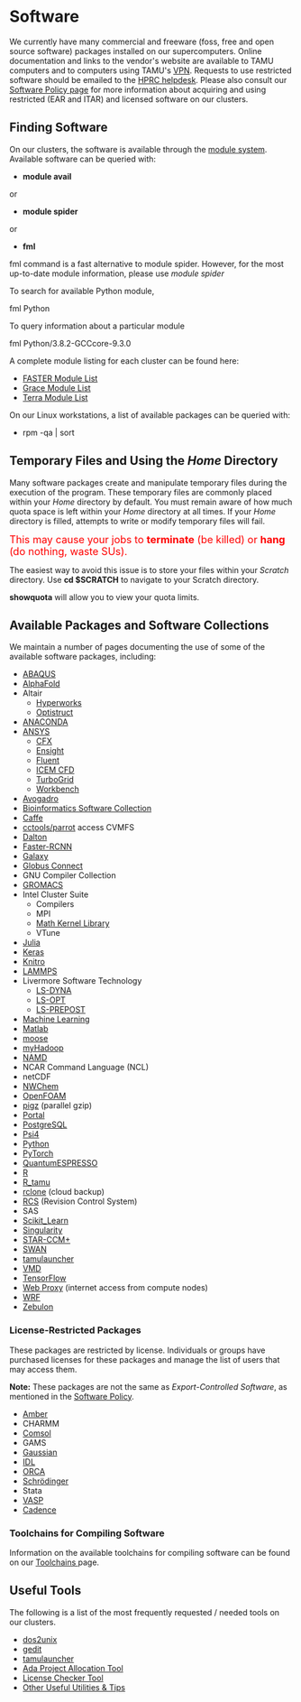 # Software

We currently have many commercial and freeware (foss, free and open
source software) packages installed on our supercomputers. Online
documentation and links to the vendor's website are available to TAMU
computers and to computers using TAMU's
[VPN](https://u.tamu.edu/KB0010938). Requests to use restricted software
should be emailed to the [HPRC
helpdesk](https://hprc.tamu.edu/user_services/consulting.html). Please
also consult our [Software Policy
page](https://hprc.tamu.edu/policies/software.html) for more information
about acquiring and using restricted (EAR and ITAR) and licensed
software on our clusters.

## Finding Software

On our clusters, the software is available through the [ module
system](/kb3/Software/useful-tools/SW@Modules/ "wikilink"). Available software can be queried with:

  - **module avail**

or

  - **module spider**

or

  - **fml**

fml command is a fast alternative to module spider. However, for the
most up-to-date module information, please use *module spider*

To search for available Python module,

fml Python

To query information about a particular module

fml Python/3.8.2-GCCcore-9.3.0

A complete module listing for each cluster can be found here:

  - [FASTER Module List](https://hprc.tamu.edu/software/faster/)
  - [Grace Module List](https://hprc.tamu.edu/software/grace/)
  - [Terra Module List](https://hprc.tamu.edu/software/terra/)

On our Linux workstations, a list of available packages can be queried
with:

  - rpm -qa | sort 

## Temporary Files and Using the *Home* Directory

Many software packages create and manipulate temporary files during the
execution of the program. These temporary files are commonly placed
within your *Home* directory by default. You must remain aware of how
much quota space is left within your *Home* directory at all times. If
your *Home* directory is filled, attempts to write or modify temporary
files will fail.

<font color="red" size="4">This may cause your jobs to **terminate** (be
killed) or **hang** (do nothing, waste SUs). </font>

The easiest way to avoid this issue is to store your files within your
*Scratch* directory. Use **cd $SCRATCH** to navigate to your Scratch
directory.

**showquota** will allow you to view your quota limits.

## Available Packages and Software Collections

We maintain a number of pages documenting the use of some of the
available software packages, including:


  - [ ABAQUS](/kb3/Software/ABAQUS/SW@ABAQUS/ "wikilink")
  - [ AlphaFold](/kb3/Software/AlphaFold/SW@AlphaFold/ "wikilink")
  - Altair
      - [ Hyperworks](/kb3/Software/Altair/Hyperworks/SW@Hyperworks/ "wikilink")
      - [ Optistruct](/kb3/Software/Altair/Optistruct/SW@Hyperworks@Optistruct/ "wikilink")
  - [ ANACONDA](/kb3/Software/ANACONDA/SW@Anaconda/ "wikilink")
  - [ ANSYS](/kb3/Software/ANSYS/SW@ANSYS/ "wikilink")
      - [ CFX](/kb3/Software/ANSYS/SW@ANSYS@CFX/ "wikilink")
      - [ Ensight](/kb3/Software/ANSYS/SW@ANSYS@Ensight/ "wikilink")
      - [ Fluent](/kb3/Software/ANSYS/SW@ANSYS@Fluent/ "wikilink")
      - [ ICEM CFD](/kb3/Software/ANSYS/SW@ANSYS@ICEM/ "wikilink")
      - [ TurboGrid](/kb3/Software/ANSYS/SW@ANSYS@Turbogrid/ "wikilink")
      - [ Workbench](/kb3/Software/ANSYS/SW@ANSYS@Workbench/ "wikilink")
  - [ Avogadro](/kb3/Software/Avogadro/SW@Avogadro/ "wikilink")
  - [ Bioinformatics Software Collection](/kb3/Software/Bioinformatics/Bioinformatics/ "wikilink")
  - [ Caffe](/kb3/Software/Caffe/SW@CAFFE/ "wikilink")
  - [ cctools/parrot](/kb3/Software/cctools/SW@cctools/ "wikilink") access CVMFS
  - [ Dalton](/kb3/Software/Dalton/SW@Dalton/ "wikilink")
  - [ Faster-RCNN](/kb3/Software/Faster-RCNN/SW@Faster-RCNN/ "wikilink")
  - [ Galaxy](/kb3/Software/Galaxy/SW@Galaxy/ "wikilink")
  - [ Globus Connect](/kb3/Software/Globus-Connect/SW@GlobusConnect/ "wikilink")
  - GNU Compiler Collection
  - [ GROMACS](/kb3/Software/GROMACS/SW@GROMACS/ "wikilink")
  - Intel Cluster Suite
      - Compilers
      - MPI
      - [ Math Kernel Library](/kb3/Software/Intel-Cluster-Suite/Math-Kernel-Library/SW@MKL/ "wikilink")
      - VTune
  - [ Julia](/kb3/Software/Julia/SW@Julia/ "wikilink")
  - [ Keras ](/kb3/Software/Keras/SW@Keras/ "wikilink")
  - [ Knitro](/kb3/Software/Knitro/SW@Knitro/ "wikilink")
  - [ LAMMPS](/kb3/Software/LAMMPS/SW@LAMMPS/ "wikilink")
  - Livermore Software Technology
      - [ LS-DYNA](/kb3/Software/Livermore-Software-Technology/ls-dyna/SW@LSDYNA/ "wikilink")
      - [ LS-OPT](/kb3/Software/Livermore-Software-Technology/ls-opt/SW@LS-OPT/ "wikilink")
      - [ LS-PREPOST](/kb3/Software/Livermore-Software-Technology/ls-prepost/SW@LS-PREPOST/ "wikilink")
  - [ Machine Learning](/kb3/Software/Machine-Learning/SW@Machine_Learning/ "wikilink")
  - [ Matlab](/kb3/Software/MATLAB/SW@Matlab/ "wikilink")
  - [ moose](/kb3/Software/moose/SW@moose/ "wikilink")
  - [ myHadoop](/kb3/Software/myHadoop/SW@myhadoop/ "wikilink")
  - [ NAMD](/kb3/Software/NAMD/SW@NAMD/ "wikilink")
  - NCAR Command Language (NCL)
  - netCDF
  - [ NWChem](/kb3/Software/NWChem/SW@NWChem/ "wikilink")
  - [ OpenFOAM](/kb3/Software/OpenFOAM/SW@OpenFOAM/ "wikilink")
  - [ pigz](/kb3/Software/pigz-(Parallel-Gzip)/SW@pigz/ "wikilink") (parallel gzip)
  - [ Portal](/kb3/Software/Portal/SW@Portal/ "wikilink")
  - [ PostgreSQL](/kb3/Software/PostgreSQL/SW@PostgreSQL/ "wikilink")
  - [ Psi4](/kb3/Software/Psi4/SW@Psi4/ "wikilink")
  - [ Python](/kb3/Software/Python/SW@Python/ "wikilink")
  - [ PyTorch](/kb3/Software/PyTorch/SW:PyTorch/ "wikilink")
  - [ QuantumESPRESSO](/kb3/Software/QuantumESPRESSO/SW@QuantumESPRESSO/ "wikilink")
  - [ R](/kb3/Software/R/SW@R/ "wikilink")
  - [ R\_tamu](/kb3/Software/R-tamu/SW@R_tamu/ "wikilink")
  - [ rclone](/kb3/Software/rclone-(Cloud-Backup)/SW@rclone/ "wikilink") (cloud backup)
  - [ RCS](/kb3/Software/rcs-(Revision-Control-System)/SW@RCS/ "wikilink") (Revision Control System)
  - SAS
  - [ Scikit\_Learn](/kb3/Software/Scikit-Learn/SW@Scikit_Learn/ "wikilink")
  - [ Singularity](/kb3/Software/Singularity/SW@Singularity/ "wikilink")
  - [ STAR-CCM+](/kb3/Software/STAR-CCM+/SW@Starccm/ "wikilink")
  - [ SWAN](/kb3/Software/SWAN/SW@SWAN/ "wikilink")
  - [ tamulauncher ](/kb3/Software/tamulauncher/SW@tamulauncher/ "wikilink")
  - [ VMD](/kb3/Software/VMD/SW@VMD/ "wikilink")
  - [ TensorFlow](/kb3/Software/TensorFlow/SW@TensorFlow/ "wikilink")
  - [ Web Proxy](/kb3/Software/Web-Proxy/SW@WebProxy/ "wikilink") (internet access from compute
    nodes)
  - [ WRF](/kb3/Software/WRF/SW@WRF/ "wikilink")
  - [ Zebulon](/kb3/Software/Zebulon/SW@Zebulon/ "wikilink")


### License-Restricted Packages

These packages are restricted by license. Individuals or groups have
purchased licenses for these packages and manage the list of users that
may access them.

**Note:** These packages are not the same as *Export-Controlled
Software*, as mentioned in the [Software
Policy](https://hprc.tamu.edu/policies/software.html).


  - [ Amber](/kb3/Software/Amber/SW@Amber/ "wikilink")
  - CHARMM
  - [ Comsol](/kb3/Software/Comsol/SW@Comsol/ "wikilink")
  - GAMS
  - [ Gaussian](/kb3/Software/gaussian/SW@Gaussian/ "wikilink")
  - [ IDL](/kb3/Software/IDL/SW@IDL/ "wikilink")
  - [ ORCA](/kb3/Software/ORCA/SW@ORCA/ "wikilink")
  - [ Schrödinger](/kb3/Software/Schrodinger/SW@Schrodinger/ "wikilink")
  - Stata
  - [ VASP](/kb3/Software/VASP/SW@VASP/ "wikilink")
  - [ Cadence](/kb3/Software/Cadence/SW@Cadence/ "wikilink")


### Toolchains for Compiling Software

Information on the available toolchains for compiling software can be
found on our [ Toolchains ](/kb3/Software/useful-tools/SW@Toolchains/ "wikilink") page.

## Useful Tools

The following is a list of the most frequently requested / needed tools
on our clusters.


  - [ dos2unix](/kb3/Software/useful-tools/SW@dos2unix/ "wikilink")
  - [ gedit](/kb3/Software/useful-tools/SW@gedit/ "wikilink")
  - [ tamulauncher](/kb3/Software/tamulauncher/SW@tamulauncher/ "wikilink")
  - [ Ada Project Allocation Tool](/kb3/User-Guides/AMS-Documentation/HPRC@AMS@UI/#ada "wikilink")
  - [ License Checker Tool](/kb3/Software/useful-tools/SW@License_Checker/ "wikilink")
  - [ Other Useful Utilities & Tips](/kb3/Software/useful-tools/SW@Misc/ "wikilink")

